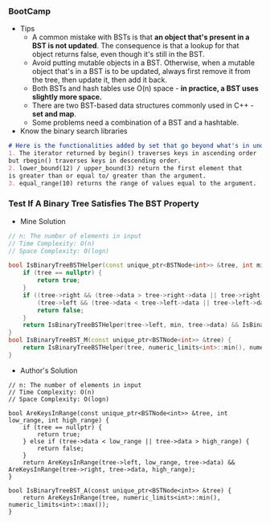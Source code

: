 ### BootCamp

* Tips
  * A common mistake with BSTs is that **an object that's present in a BST is not updated**. The consequence is that a lookup for that object returns false, even though it's still in the BST.
  * Avoid putting mutable objects in a BST. Otherwise, when a mutable object that's in a BST is to be updated, always first remove it from the tree, then update it, then add it back.
  * Both BSTs and hash tables use O\(n\) space - **in practice, a BST uses slightly more space.**
  * There are two BST-based data structures commonly used in C++ - **set and map**.
  * Some problems need a combination of a BST and a hashtable.
* Know the binary search libraries

```markdown
# Here is the functionalities added by set that go beyond what's in unorded_set.
1. The iterator returned by begin() traverses keys in ascending order
but rbegin() traverses keys in descending order.
2. lower_bound(12) / upper_bound(3) return the first element that
is greater than or equal to/ greater than the argument.
3. equal_range(10) returns the range of values equal to the argument.
```

### Test If A Binary Tree Satisfies The BST Property

* Mine Solution

```cpp
// n: The number of elements in input
// Time Complexity: O(n)
// Space Complexity: O(logn)

bool IsBinaryTreeBSTHelper(const unique_ptr<BSTNode<int>> &tree, int min, int max) {
    if (tree == nullptr) {
        return true;
    }
    if ((tree->right && (tree->data > tree->right->data || tree->right->data > max)) ||
        (tree->left && (tree->data < tree->left->data || tree->left->data < min))) {
        return false;
    }
    return IsBinaryTreeBSTHelper(tree->left, min, tree->data) && IsBinaryTreeBSTHelper(tree->right, tree->data, max);
}
bool IsBinaryTreeBST_M(const unique_ptr<BSTNode<int>> &tree) {
    return IsBinaryTreeBSTHelper(tree, numeric_limits<int>::min(), numeric_limits<int>::max());
}
```

* Author's Solution

```
// n: The number of elements in input
// Time Complexity: O(n)
// Space Complexity: O(logn)

bool AreKeysInRange(const unique_ptr<BSTNode<int>> &tree, int low_range, int high_range) {
    if (tree == nullptr) {
        return true;
    } else if (tree->data < low_range || tree->data > high_range) {
        return false;
    }
    return AreKeysInRange(tree->left, low_range, tree->data) && AreKeysInRange(tree->right, tree->data, high_range);
}

bool IsBinaryTreeBST_A(const unique_ptr<BSTNode<int>> &tree) {
    return AreKeysInRange(tree, numeric_limits<int>::min(), numeric_limits<int>::max());
}
```



